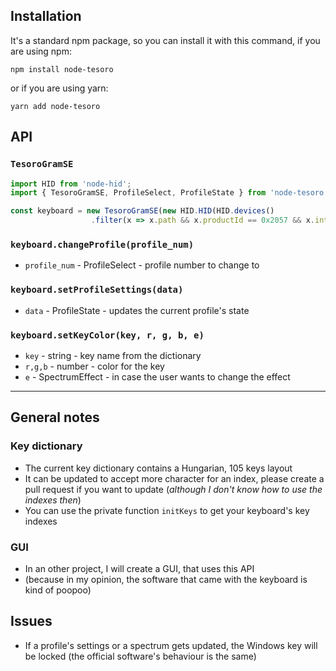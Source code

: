 ## Installation

It's a standard npm package, so you can install it with this command, if you are using npm:
```
npm install node-tesoro
```
or if you are using yarn:
```
yarn add node-tesoro
```

## API

### `TesoroGramSE`

```js
import HID from 'node-hid';
import { TesoroGramSE, ProfileSelect, ProfileState } from 'node-tesoro';

const keyboard = new TesoroGramSE(new HID.HID(HID.devices()
                  .filter(x => x.path && x.productId == 0x2057 && x.interface == 1 && x.path.includes("col05"))[0].path!));
```

### `keyboard.changeProfile(profile_num)`

- `profile_num` - ProfileSelect - profile number to change to

### `keyboard.setProfileSettings(data)`

- `data` - ProfileState - updates the current profile's state

### `keyboard.setKeyColor(key, r, g, b, e)`

- `key` - string - key name from the dictionary
- `r,g,b` - number - color for the key
- `e` - SpectrumEffect - in case the user wants to change the effect
-----

## General notes

### Key dictionary

- The current key dictionary contains a Hungarian, 105 keys layout
- It can be updated to accept more character for an index, please create a pull request if you want to update (*although I don't know how to use the indexes then*)
- You can use the private function `initKeys` to get your keyboard's key indexes

### GUI

- In an other project, I will create a GUI, that uses this API
- (because in my opinion, the software that came with the keyboard is kind of poopoo)

## Issues

- If a profile's settings or a spectrum gets updated, the Windows key will be locked (the official software's behaviour is the same)
